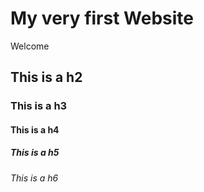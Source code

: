 # My very first Website

Welcome

## This is a h2

### This is a h3

#### This is a h4

##### This is a h5

###### This is a h6